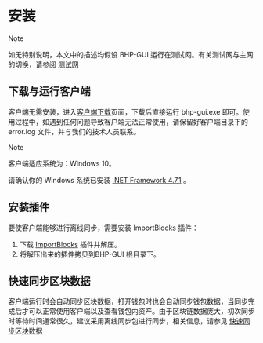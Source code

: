 # 安装

> [!Note]
>
> 如无特别说明，本文中的描述均假设 BHP-GUI 运行在测试网。有关测试网与主网的切换，请参阅 [测试网](../../network/network.md)

## 下载与运行客户端

客户端无需安装，进入[客户端下载](https://github.com/BhpAlpha/bhp-gui/releases)页面，下载后直接运行 bhp-gui.exe 即可。使用过程中，如遇到任何问题导致客户端无法正常使用，请保留好客户端目录下的 error.log 文件，并与我们的技术人员联系。

> [!Note]
>
> 客户端适应系统为：Windows 10。
>
> 请确认你的 Windows 系统已安装 [.NET Framework 4.7.1](https://www.microsoft.com/net/download/framework) 。

## 安装插件

要使客户端能够进行离线同步，需要安装 ImportBlocks 插件：

1. 下载 [ImportBlocks](https://github.com/BhpAlpha/bhp-plugins/releases) 插件并解压。
2. 将解压出来的插件拷贝到BHP-GUI 根目录下。

## 快速同步区块数据

客户端运行时会自动同步区块数据，打开钱包时也会自动同步钱包数据，当同步完成后才可以正常使用客户端以及查看钱包内资产。由于区块链数据庞大，初次同步时等待时间通常很久，建议采用离线同步包进行同步，相关信息，请参见 [快速同步区块数据](../syncblocks.md)

